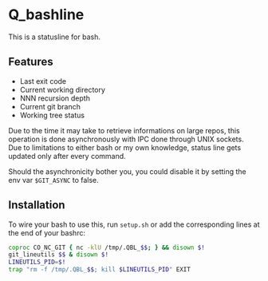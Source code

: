 # Q_bashline
This is a statusline for bash.

## Features
- Last exit code
- Current working directory
- NNN recursion depth
- Current git branch
- Working tree status

Due to the time it may take to retrieve informations on large repos, this operation
is done asynchronously with IPC done through UNIX sockets.  
Due to limitations to either bash or my own knowledge,
status line gets updated only after every command.

Should the asynchronicity bother you, you could disable it by setting the env var
`$GIT_ASYNC` to false.

## Installation
To wire your bash to use this, run `setup.sh` or add the corresponding lines
at the end of your bashrc:
~~~ bash
coproc CO_NC_GIT { nc -klU /tmp/.QBL_$$; } && disown $!
git_lineutils $$ & disown $!
LINEUTILS_PID=$!
trap "rm -f /tmp/.QBL_$$; kill $LINEUTILS_PID" EXIT
~~~
